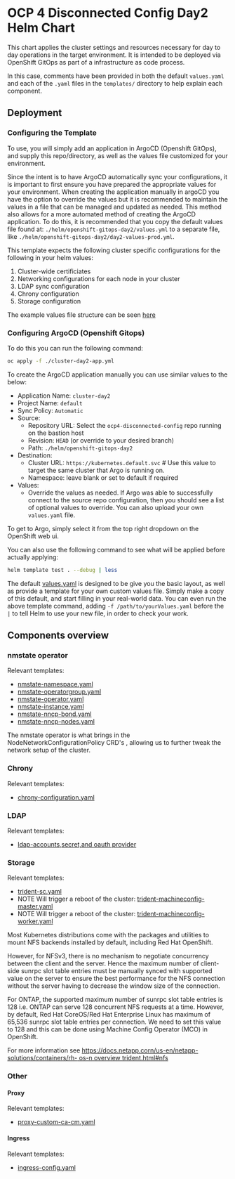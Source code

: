 # OCP 4 Disconnected Config Day2 Helm Chart

This chart applies the cluster settings and resources necessary for day to day operations in the target environment. It is intended to be deployed via OpenShift GitOps as part of a infrastructure as code process.

In this case, comments have been provided in both the default `values.yaml` and each of the `.yaml` files in the `templates/` directory to help explain each component.

## Deployment

### Configuring the Template

To use, you will simply add an application in ArgoCD (Openshift GitOps), and supply this repo/directory, as well as the values file customized for your environment.

Since the intent is to have ArgoCD automatically sync your configurations, it is important to first ensure you have prepared the appropriate values for your environment. When creating the application manually in argoCD you have the option to override the values but it is recommended to maintain the values in a file that can be managed and updated as needed. This method also allows for a more automated method of creating the ArgoCD application. To do this, it is recommended that you copy the default values file found at: `./helm/openshift-gitops-day2/values.yml` to a separate file, like `./helm/openshift-gitops-day2/day2-values-prod.yml`. 

This template expects the following cluster specific configurations for the following in your helm values:

1. Cluster-wide certificiates
2. Networking configurations for each node in your cluster
3. LDAP sync configuration
4. Chrony configuration
5. Storage configuration

The example values file structure can be seen [here](values.yaml)


### Configuring ArgoCD (Openshift Gitops) 

To do this you can run the following command:

```bash
oc apply -f ./cluster-day2-app.yml
```

To create the ArgoCD application manually you can use similar values to the below:

- Application Name: `cluster-day2`
- Project Name: `default`
- Sync Policy: `Automatic`
- Source:
  - Repository URL: Select the `ocp4-disconnected-config` repo running on the bastion host
  - Revision: `HEAD` (or override to your desired branch)
  - Path: `./helm/openshift-gitops-day2`
- Destination:
  - Cluster URL: `https://kubernetes.default.svc` # Use this value to target the same cluster that Argo is running on.
  - Namespace: leave blank or set to default if required
- Values:
  - Override the values as needed. If Argo was able to successfully connect to the source repo configuration, then you should see a list of optional values to override. You can also upload your own `values.yaml` file.

To get to Argo, simply select it from the top right dropdown on the OpenShift web ui.

You can also use the following command to see what will be applied before actually applying:

```bash
helm template test . --debug | less
```

The default [values.yaml](values.yaml) is designed to be give you the basic layout, as well as provide a template for your own custom values file. Simply make a copy of this default, and start filling in your real-world data. You can even run the above template command, adding `-f /path/to/yourValues.yaml` before the `|` to tell Helm to use your new file, in order to check your work.

## Components overview

### nmstate operator

Relevant templates:

 - [nmstate-namespace.yaml](templates/0-nmstate-namespace.yaml)
 - [nmstate-operatorgroup.yaml](templates/2-nmstate-operatorgroup.yaml)
 - [nmstate-operator.yaml](templates/3-nmstate-operator.yaml)
 - [nmstate-instance.yaml](templates/4-nmstate-instance.yaml)
 - [nmstate-nncp-bond.yaml](templates/5-nmstate-nncp-bond.yaml)
 - [nmstate-nncp-nodes.yaml](templates/5-nmstate-nncp-nodes.yaml)

The nmstate operator is what brings in the NodeNetworkConfigurationPolicy CRD's , allowing us to further tweak the network setup of the cluster.

### Chrony

Relevant templates:

 - [chrony-configuration.yaml](templates/6-chrony-configuration.yaml)

### LDAP

Relevant templates:

 - [ldap-accounts,secret,and oauth provider](templates/5-ldap-config.yaml)

### Storage

Relevant templates:

 - [trident-sc.yaml](templates/5-trident-sc.yaml)
 - NOTE Will trigger a reboot of the cluster: [trident-machineconfig-master.yaml](templates/6-trident-machineconfig-master.yaml)
 - NOTE Will trigger a reboot of the cluster: [trident-machineconfig-worker.yaml](templates/6-trident-machineconfig-worker.yaml)

Most Kubernetes distributions come with the packages and utilities to mount NFS backends installed by default, including Red Hat OpenShift.

However, for NFSv3, there is no mechanism to negotiate concurrency between the client and the server. Hence the maximum number of client-side sunrpc slot table entries must be manually synced with supported value on the server to ensure the best performance for the NFS connection without the server having to decrease the window size of the connection.

For ONTAP, the supported maximum number of sunrpc slot table entries is 128 i.e. ONTAP can serve 128 concurrent NFS requests at a time. However, by default, Red Hat CoreOS/Red Hat Enterprise Linux has maximum of 65,536 sunrpc slot table entries per connection. We need to set this value to 128 and this can be done using Machine Config Operator (MCO) in OpenShift.

For more information see [https://docs.netapp.corn/us-en/netapp-solutions/containers/rh-
os-n overview trident.html#nfs](https://docs.netapp.com/us-en/netapp-solutions/containers/rh-os-n_overview_trident.html#nfs)

### Other

#### Proxy

Relevant templates:

 - [proxy-custom-ca-cm.yaml](templates/5-proxy-custom-ca-config.yaml)

#### Ingress

Relevant templates:

 - [ingress-config.yaml](templates/5-ingress-config.yaml)
